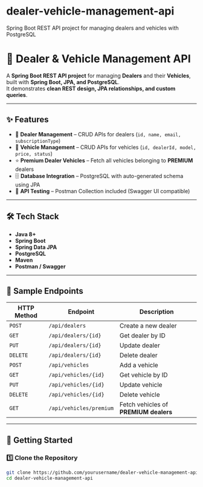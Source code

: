 # dealer-vehicle-management-api
Spring Boot REST API project for managing dealers and vehicles with PostgreSQL


# 🚗 Dealer & Vehicle Management API

A **Spring Boot REST API project** for managing **Dealers** and their **Vehicles**, built with **Spring Boot, JPA, and PostgreSQL**.  
It demonstrates **clean REST design, JPA relationships, and custom queries**.

---

## ✨ Features

- 👤 **Dealer Management** – CRUD APIs for dealers (`id, name, email, subscriptionType`)
- 🚙 **Vehicle Management** – CRUD APIs for vehicles (`id, dealerId, model, price, status`)
- ⭐ **Premium Dealer Vehicles** – Fetch all vehicles belonging to **PREMIUM** dealers
- 🗄️ **Database Integration** – PostgreSQL with auto-generated schema using JPA
- 🧪 **API Testing** – Postman Collection included (Swagger UI compatible)

---

## 🛠️ Tech Stack

- **Java 8+**
- **Spring Boot**
- **Spring Data JPA**
- **PostgreSQL**
- **Maven**
- **Postman / Swagger**

---

## 📌 Sample Endpoints

| HTTP Method | Endpoint                  | Description                          |
|-------------|---------------------------|--------------------------------------|
| `POST`      | `/api/dealers`            | Create a new dealer                  |
| `GET`       | `/api/dealers/{id}`       | Get dealer by ID                     |
| `PUT`       | `/api/dealers/{id}`       | Update dealer                        |
| `DELETE`    | `/api/dealers/{id}`       | Delete dealer                        |
| `POST`      | `/api/vehicles`           | Add a vehicle                        |
| `GET`       | `/api/vehicles/{id}`      | Get vehicle by ID                    |
| `PUT`       | `/api/vehicles/{id}`      | Update vehicle                       |
| `DELETE`    | `/api/vehicles/{id}`      | Delete vehicle                       |
| `GET`       | `/api/vehicles/premium`   | Fetch vehicles of **PREMIUM dealers**|

---

## 🚀 Getting Started

### 1️⃣ Clone the Repository
```bash
git clone https://github.com/yourusername/dealer-vehicle-management-api.git
cd dealer-vehicle-management-api
